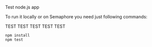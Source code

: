 Test node.js app

To run it locally or on Semaphore you need just following commands:

TEST
TEST
TEST
TEST
TEST

```console
npm install
npm test
```
